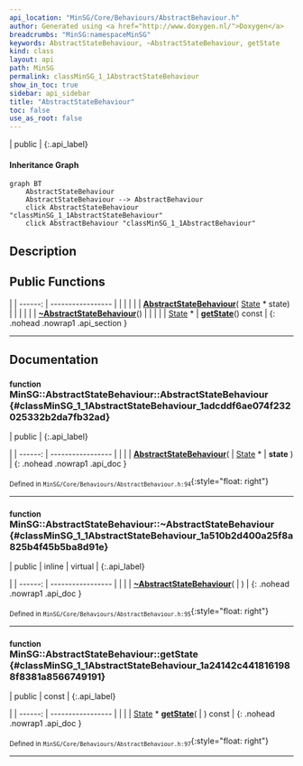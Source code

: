 ```yaml
---
api_location: "MinSG/Core/Behaviours/AbstractBehaviour.h"
author: Generated using <a href="http://www.doxygen.nl/">Doxygen</a>
breadcrumbs: "MinSG:namespaceMinSG"
keywords: AbstractStateBehaviour, ~AbstractStateBehaviour, getState
kind: class
layout: api
path: MinSG
permalink: classMinSG_1_1AbstractStateBehaviour
show_in_toc: true
sidebar: api_sidebar
title: "AbstractStateBehaviour"
toc: false
use_as_root: false
---
```


| public |
{:.api_label}

#### Inheritance Graph

```mermaid
graph BT
	AbstractStateBehaviour
	AbstractStateBehaviour --> AbstractBehaviour
	click AbstractStateBehaviour "classMinSG_1_1AbstractStateBehaviour"
	click AbstractBehaviour "classMinSG_1_1AbstractBehaviour"
```

## Description





## Public Functions

|
| ------: | ----------------- |
|  | |
|  | **[AbstractStateBehaviour](#classMinSG_1_1AbstractStateBehaviour_1adcddf6ae074f232025332b2da7fb32ad)**( [State](classMinSG_1_1State) * state) |
|  | |
|  | **[~AbstractStateBehaviour](#classMinSG_1_1AbstractStateBehaviour_1a510b2d400a25f8a825b4f45b5ba8d91e)**() |
|  | |
| [State](classMinSG_1_1State) * | **[getState](#classMinSG_1_1AbstractStateBehaviour_1a24142c4418161988f8381a8566749191)**() const |
{: .nohead .nowrap1 .api_section }


-------------------------------------------------------------------

## Documentation

### <small>function</small><br/> MinSG::AbstractStateBehaviour::AbstractStateBehaviour {#classMinSG_1_1AbstractStateBehaviour_1adcddf6ae074f232025332b2da7fb32ad}

| public |
{:.api_label}

|
| ------: | ----------------- |
|  |
|  **[AbstractStateBehaviour](#classMinSG_1_1AbstractStateBehaviour_1adcddf6ae074f232025332b2da7fb32ad)**( |  [State](classMinSG_1_1State) * | **state** ) |
{: .nohead .nowrap1 .api_doc }





<sub>Defined in `MinSG/Core/Behaviours/AbstractBehaviour.h:94`</sub>{:style="float: right"}

-------------------------------------------------------------------

### <small>function</small><br/> MinSG::AbstractStateBehaviour::~AbstractStateBehaviour {#classMinSG_1_1AbstractStateBehaviour_1a510b2d400a25f8a825b4f45b5ba8d91e}

| public | inline | virtual |
{:.api_label}

|
| ------: | ----------------- |
|  |
|  **[~AbstractStateBehaviour](#classMinSG_1_1AbstractStateBehaviour_1a510b2d400a25f8a825b4f45b5ba8d91e)**( |  ) |
{: .nohead .nowrap1 .api_doc }





<sub>Defined in `MinSG/Core/Behaviours/AbstractBehaviour.h:95`</sub>{:style="float: right"}

-------------------------------------------------------------------

### <small>function</small><br/> MinSG::AbstractStateBehaviour::getState {#classMinSG_1_1AbstractStateBehaviour_1a24142c4418161988f8381a8566749191}

| public | const |
{:.api_label}

|
| ------: | ----------------- |
|  |
| [State](classMinSG_1_1State) * **[getState](#classMinSG_1_1AbstractStateBehaviour_1a24142c4418161988f8381a8566749191)**( |  ) const |
{: .nohead .nowrap1 .api_doc }





<sub>Defined in `MinSG/Core/Behaviours/AbstractBehaviour.h:97`</sub>{:style="float: right"}

-------------------------------------------------------------------

